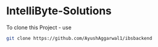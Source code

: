 # IntelliByte-Solutions

To clone this Project - use

```bash
git clone https://github.com/AyushAggarwal1/ibsbackend
```
